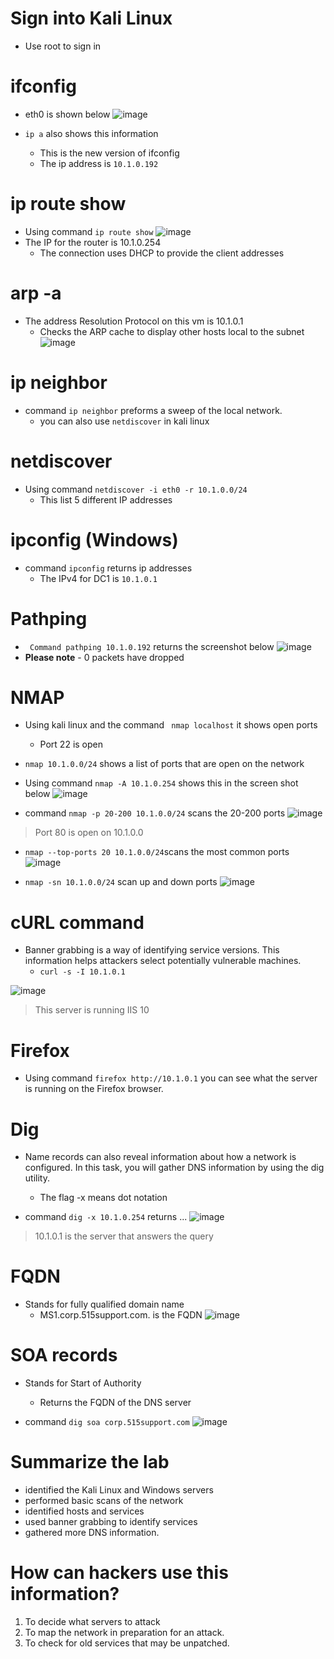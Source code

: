 # Sign into Kali Linux
- Use root to sign in

# ifconfig
- eth0 is shown below 
![image](https://user-images.githubusercontent.com/81980702/121723552-4540ea80-caac-11eb-888e-c5d4198cd0bb.png)

- ``ip a`` also shows this information
  - This is the new version of ifconfig 
  - The ip address is ``10.1.0.192``

# ip route show
- Using command ``ip route show``
![image](https://user-images.githubusercontent.com/81980702/121723753-889b5900-caac-11eb-8e4e-9736bc0a2d70.png)
- The IP for the router is 10.1.0.254
  - The connection uses DHCP to provide the client addresses 

# arp -a
- The address Resolution Protocol on this vm is 10.1.0.1
  - Checks the ARP cache to display other hosts local to the subnet
![image](https://user-images.githubusercontent.com/81980702/121723909-bda7ab80-caac-11eb-8d56-519cbe325239.png)

# ip neighbor
- command ``ip neighbor`` preforms a sweep of the local network. 
  - you can also use ``netdiscover`` in kali linux

# netdiscover 
- Using command ``netdiscover -i eth0 -r 10.1.0.0/24``
  - This list 5 different IP addresses 

# ipconfig (Windows)
- command ``ipconfig`` returns ip addresses
  - The IPv4 for DC1 is ``10.1.0.1``

# Pathping
- `` Command pathping 10.1.0.192`` returns the screenshot below 
![image](https://user-images.githubusercontent.com/81980702/121973589-40499880-cd43-11eb-893a-bf520e066a14.png)
- **Please note** - 0 packets have dropped

# NMAP
- Using kali linux and the command `` nmap localhost`` it shows open ports
  - Port 22 is open 

- ``nmap 10.1.0.0/24`` shows a list of ports that are open on the network

- Using command ``nmap -A 10.1.0.254`` shows this in the screen shot below 
 ![image](https://user-images.githubusercontent.com/81980702/121973951-fca35e80-cd43-11eb-83f5-97cdcf30bf5e.png)

- command ``nmap -p 20-200 10.1.0.0/24`` scans the 20-200 ports
![image](https://user-images.githubusercontent.com/81980702/122444912-a2ceae80-cf66-11eb-8c67-4e3f22755d56.png)

> Port 80 is open on 10.1.0.0

- ``nmap --top-ports 20 10.1.0.0/24``scans the most common ports
 ![image](https://user-images.githubusercontent.com/81980702/122445304-0bb62680-cf67-11eb-8464-bd7931f6584a.png)

- ``nmap -sn 10.1.0.0/24`` scan up and down ports 
![image](https://user-images.githubusercontent.com/81980702/122445653-5e8fde00-cf67-11eb-8fbd-9411dc2f4510.png)

# cURL command 
- Banner grabbing is a way of identifying service versions. This information helps attackers select potentially vulnerable machines.
  - ``curl -s -I 10.1.0.1``
  
![image](https://user-images.githubusercontent.com/81980702/122446063-dbbb5300-cf67-11eb-9435-6fb57dd990fd.png)
> This server is running IIS 10

# Firefox
- Using command ``firefox http://10.1.0.1`` you can see what the server is running on the Firefox browser.
# Dig
- Name records can also reveal information about how a network is configured. In this task, you will gather DNS information by using the dig utility.
  - The flag -x means dot notation

- command ``dig -x 10.1.0.254`` returns ...
 ![image](https://user-images.githubusercontent.com/81980702/122446868-c1ce4000-cf68-11eb-9023-5313bc754373.png)
> 10.1.0.1 is the server that answers the query 

# FQDN
- Stands for fully qualified domain name
  - MS1.corp.515support.com. is the FQDN
![image](https://user-images.githubusercontent.com/81980702/122486660-24dac980-cf9f-11eb-86f1-02cb014cf3fb.png)

# SOA records
- Stands for Start of Authority 
  - Returns the FQDN of the DNS server 

- command ``dig soa corp.515support.com``
![image](https://user-images.githubusercontent.com/81980702/122486876-90249b80-cf9f-11eb-880d-ce47cd62be66.png)

# Summarize the lab
- identified the Kali Linux and Windows servers
- performed basic scans of the network
- identified hosts and services
- used banner grabbing to identify services
- gathered more DNS information.

# How can hackers use this information?
1. To decide what servers to attack
2. To map the network in preparation for an attack.
3. To check for old services that may be unpatched.












